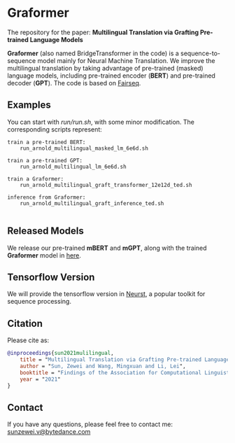# Graformer

The repository for the paper: **Multilingual Translation via Grafting Pre-trained Language Models**

**Graformer** (also named BridgeTransformer in the code) is a sequence-to-sequence model mainly for Neural Machine Translation. We improve the multilingual translation by taking advantage of pre-trained (masked) language models, including pre-trained encoder (**BERT**) and pre-trained decoder (**GPT**). The code is based on [Fairseq](https://github.com/pytorch/fairseq).

## Examples
You can start with *run/run.sh*, with some minor modification. The corresponding scripts represent:
```
train a pre-trained BERT:
    run_arnold_multilingual_masked_lm_6e6d.sh

train a pre-trained GPT:
    run_arnold_multilingual_lm_6e6d.sh

train a Graformer:
    run_arnold_multilingual_graft_transformer_12e12d_ted.sh

inference from Graformer:
    run_arnold_multilingual_graft_inference_ted.sh
    
```

## Released Models
We release our pre-trained **mBERT** and **mGPT**, along with the trained **Graformer** model in [here](https://drive.google.com/drive/folders/1WBleOk_sT-D06bxug_Pop77u3ZDx_mZb?usp=sharing).

## Tensorflow Version
We will provide the tensorflow version in [Neurst](https://github.com/bytedance/neurst), a popular toolkit for sequence processing.

## Citation

Please cite as:

``` bibtex
@inproceedings{sun2021mulilingual,
    title = "Multilingual Translation via Grafting Pre-trained Language Models",
    author = "Sun, Zewei and Wang, Mingxuan and Li, Lei",
    booktitle = "Findings of the Association for Computational Linguistics: EMNLP 2021",
    year = "2021"
}
```

## Contact

If you have any questions, please feel free to contact me: sunzewei.v@bytedance.com